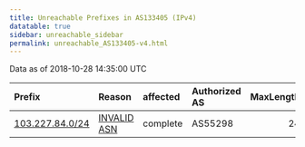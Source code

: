 ```yaml
---
title: Unreachable Prefixes in AS133405 (IPv4)
datatable: true
sidebar: unreachable_sidebar
permalink: unreachable_AS133405-v4.html
---
```


Data as of 2018-10-28 14:35:00 UTC


<div class="datatable-begin"></div>

| Prefix                                                   | Reason                                                                                                  | affected   | Authorized AS   |   MaxLength | Anchor                                       |   unreachable /24s |
|:---------------------------------------------------------|:--------------------------------------------------------------------------------------------------------|:-----------|:----------------|------------:|:---------------------------------------------|-------------------:|
| [103.227.84.0/24](https://stat.ripe.net/103.227.84.0/24) | [INVALID ASN](https://rpki-validator.ripe.net/announcement-preview?asn=AS133405&prefix=103.227.84.0/24) | complete   | AS55298         |          24 | [APNIC](unreachable_APNIC_RPKI_Root-v4.html) |                  1 |

<div class="datatable-end"></div>